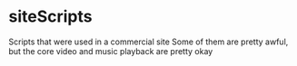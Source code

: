 # siteScripts
Scripts that were used in a commercial site 
Some of them are pretty awful, but the core video and music playback are pretty okay
